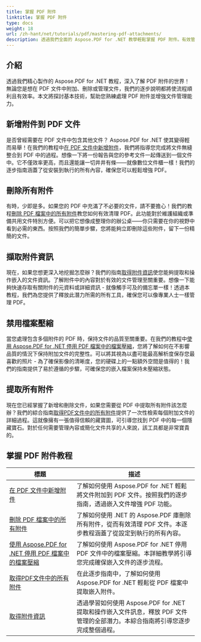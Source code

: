 ```yaml
---
title: 掌握 PDF 附件
linktitle: 掌握 PDF 附件
type: docs
weight: 18
url: /zh-hant/net/tutorials/pdf/mastering-pdf-attachments/
description: 透過我們全面的 Aspose.PDF for .NET 教學輕鬆掌握 PDF 附件。有效管理 PDF 文件的逐步指南。
---
```

## 介紹

透過我們精心製作的 Aspose.PDF for .NET 教程，深入了解 PDF 附件的世界！無論您是想在 PDF 文件中附加、刪除或管理文件，我們的逐步說明都將使流程順利且有效率。本文將探討基本技術，幫助您熟練處理 PDF 附件並增強文件管理能力。

## 新增附件到 PDF 文件
是否曾經需要在 PDF 文件中包含其他文件？ Aspose.PDF for .NET 使其變得輕而易舉！在我們的教程中[在 PDF 文件中新增附件](./adding-attachment/)，我們將指導您完成將文件無縫整合到 PDF 中的過程。想像一下將一份報告與您的參考文件一起傳送到一個文件中。它不僅效率更高，而且還能讓一切井井有條——就像數位文件櫃一樣！我們的逐步指南涵蓋了從安裝到執行的所有內容，確保您可以輕鬆增強 PDF。

## 刪除所有附件
有時，少即是多。如果您的 PDF 中充滿了不必要的文件，請不要擔心！我們的教程[刪除 PDF 檔案中的所有附件](./remove-all-attachments/)教您如何有效清理 PDF。此功能對於維護組織或準備共用文件特別方便。可以把它想像成整理你的辦公桌——你只需要在你的視野中看到必需的東西。按照我們的簡單步驟，您將能夠立即刪除這些附件，留下一份精簡的文件。

## 擷取附件資訊
現在，如果您想更深入地挖掘怎麼辦？我們的指南[取得附件資訊](./get-attachment-information/)使您能夠提取和操作嵌入的文件資訊。了解附件中的內容對於有效的文件管理至關重要。想像一下能夠快速存取有關附件的元資料或詳細資訊 - 就像觸手可及的備忘單一樣！透過本教程，我們為您提供了釋放此潛力所需的所有工具，確保您可以像專業人士一樣管理 PDF。

## 禁用檔案壓縮
當您處理包含多個附件的 PDF 時，保持文件的品質至關重要。在我們的教程中[使用 Aspose.PDF for .NET 停用 PDF 檔案中的檔案壓縮](./disable-file-compression-in-pdf-files/)，您將了解如何在不影響品質的情況下保持附加文件的完整性。可以將其視為以盡可能最高解析度保存您最喜歡的照片 - 為了確保影像的清晰度，您的硬碟上的一點額外空間是值得的！我們的指南提供了易於遵循的步驟，可確保您的嵌入檔案保持未壓縮狀態。

## 提取所有附件
現在您已經掌握了新增和刪除文件，如果您需要從 PDF 中提取所有附件該怎麼辦？我們的綜合指南[取得PDF文件中的所有附件](./get-all-the-attachments-from-pdf-files/)提供了一次性檢索每個附加文件的詳細過程。這就像擁有一張值得信賴的藏寶圖，可引導您找到 PDF 中的每一個隱藏寶石。對於任何需要管理內容或簡化文件共享的人來說，該工具都是非常寶貴的。


## 掌握 PDF 附件教程
| 標題 | 描述 |
| --- | --- | 
| [在 PDF 文件中新增附件](./adding-attachment/) | 了解如何使用 Aspose.PDF for .NET 輕鬆將文件附加到 PDF 文件。按照我們的逐步指南，透過嵌入文件增強 PDF 功能。 |  
| [刪除 PDF 檔案中的所有附件](./remove-all-attachments/) | 了解如何使用 .NET 的 Aspose.PDF 庫刪除所有附件，從而有效清理 PDF 文件。本逐步教程涵蓋了從設定到執行的所有內容。 |  
| [使用 Aspose.PDF for .NET 停用 PDF 檔案中的檔案壓縮](./disable-file-compression-in-pdf-files/) | 了解如何使用 Aspose.PDF for .NET 停用 PDF 文件中的檔案壓縮。本詳細教學將引導您完成確保嵌入文件的逐步流程。 |  
| [取得PDF文件中的所有附件](./get-all-the-attachments-from-pdf-files/) | 在此逐步指南中，了解如何使用 Aspose.PDF for .NET 輕鬆從 PDF 檔案中提取嵌入附件。 |  
| [取得附件資訊](./get-attachment-information/) | 透過學習如何使用 Aspose.PDF for .NET 提取和操作嵌入文件訊息，釋放 PDF 文件管理的全部潛力。本綜合指南將引導您逐步完成整個過程。 |  
